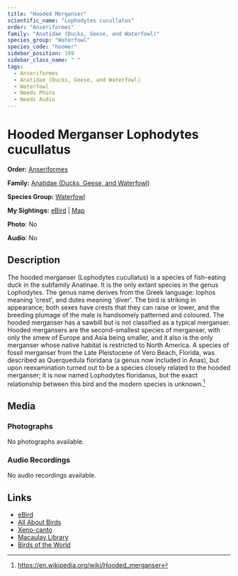 ```yaml
---
title: "Hooded Merganser"
scientific_name: "Lophodytes cucullatus"
order: "Anseriformes"
family: "Anatidae (Ducks, Geese, and Waterfowl)"
species_group: "Waterfowl"
species_code: "hoomer"
sidebar_position: 199
sidebar_class_name: " "
tags: 
  - Anseriformes
  - Anatidae (Ducks, Geese, and Waterfowl)
  - Waterfowl
  - Needs Photo
  - Needs Audio
---
```


# Hooded Merganser <span className='sci_name'>Lophodytes cucullatus</span>

**Order:** [Anseriformes](/tags/anseriformes)

**Family:** [Anatidae (Ducks, Geese, and Waterfowl)](/tags/anatidae-ducks-geese-and-waterfowl)

**Species Group:** [Waterfowl](/tags/waterfowl)

**My Sightings:** [eBird](https://ebird.org/lifelist?r=world&time=life&spp=hoomer) | [Map](/map?species_code=hoomer)

**Photo**: No 

**Audio**: No

## Description
The hooded merganser (Lophodytes cucullatus) is a species of fish-eating duck in the subfamily Anatinae. It is the only extant species in the genus Lophodytes. The genus name derives from the Greek language: lophos meaning 'crest', and dutes meaning 'diver'. The bird is striking in appearance; both sexes have crests that they can raise or lower, and the breeding plumage of the male is handsomely patterned and coloured. The hooded merganser has a sawbill but is not classified as a typical merganser.
Hooded mergansers are the second-smallest species of merganser, with only the smew of Europe and Asia being smaller, and it also is the only merganser whose native habitat is restricted to North America.
A species of fossil merganser from the Late Pleistocene of Vero Beach, Florida, was described as Querquedula floridana (a genus now included in Anas), but upon reexamination turned out to be a species closely related to the hooded merganser; it is now named Lophodytes floridanus, but the exact relationship between this bird and the modern species is unknown.[^1]

[^1]: https://en.wikipedia.org/wiki/Hooded_merganser

## Media
### Photographs
No photographs available.

### Audio Recordings
No audio recordings available.

## Links
* [eBird](https://ebird.org/species/hoomer) 
* [All About Birds](https://www.allaboutbirds.org/guide/hoomer) 
* [Xeno-canto](https://www.xeno-canto.org/species/lophodytes-cucullatus) 
* [Macaulay Library](https://search.macaulaylibrary.org/catalog?taxonCode=hoomer&sort=rating_rank_desc)
* [Birds of the World](https://birdsoftheworld.org/bow/species/hoomer)
